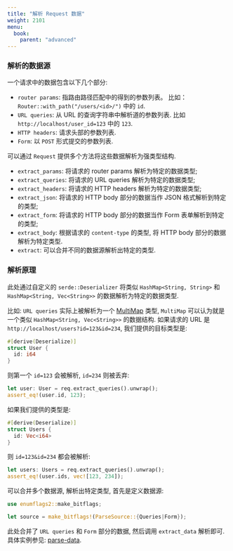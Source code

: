 ```yaml
---
title: "解析 Request 数据"
weight: 2101
menu:
  book:
    parent: "advanced"
---
```


### 解析的数据源

一个请求中的数据包含以下几个部分:

* ```router params```: 指路由路径匹配中的得到的参数列表。 比如： ```Router::with_path("/users/<id>/")``` 中的 ```id```.
* ```URL queries```: 从 URL 的查询字符串中解析道的参数列表. 比如 ```http://localhost/user_id=123``` 中的 ```123```.
* ```HTTP headers```: 请求头部的参数列表.
* ```Form```: 以 ```POST``` 形式提交的参数列表.

可以通过 ```Request``` 提供多个方法将这些数据解析为强类型结构.

* ```extract_params```: 将请求的 router params 解析为特定的数据类型;
* ```extract_queries```: 将请求的 URL queries 解析为特定的数据类型;
* ```extract_headers```: 将请求的 HTTP headers 解析为特定的数据类型;
* ```extract_json```: 将请求的 HTTP body 部分的数据当作 JSON 格式解析到特定的类型;
* ```extract_form```: 将请求的 HTTP body 部分的数据当作 Form 表单解析到特定的类型;
* ```extract_body```: 根据请求的 ```content-type``` 的类型, 将 HTTP body 部分的数据解析为特定类型. 
* ```extract```: 可以合并不同的数据源解析出特定的类型.

### 解析原理

此处通过自定义的 ```serde::Deserializer``` 将类似 ```HashMap<String, String>``` 和 ```HashMap<String, Vec<String>>``` 的数据解析为特定的数据类型.

比如: ```URL queries``` 实际上被解析为一个 [MultiMap](https://docs.rs/multimap/latest/multimap/struct.MultiMap.html) 类型, ```MultiMap``` 可以认为就是一个类似 ```HashMap<String, Vec<String>>``` 的数据结构. 如果请求的 URL 是 ```http://localhost/users?id=123&id=234```, 我们提供的目标类型是:

```rust
#[derive(Deserialize)]
struct User {
  id: i64
}
```

则第一个 ```id=123``` 会被解析, ```id=234``` 则被丢弃:

```rust
let user: User = req.extract_queries().unwrap();
assert_eq!(user.id, 123);
```

如果我们提供的类型是:

```rust
#[derive(Deserialize)]
struct Users {
  id: Vec<i64>
}
```

则 ```id=123&id=234``` 都会被解析:

```rust
let users: Users = req.extract_queries().unwrap();
assert_eq!(user.ids, vec![123, 234]);
```

可以合并多个数据源, 解析出特定类型, 首先是定义数据源:

```rust
use enumflags2::make_bitflags;

let source = make_bitflags!(ParseSource::{Queries|Form});
```

此处合并了 ```URL queries``` 和 ```Form``` 部分的数据, 然后调用 ```extract_data``` 解析即可. 具体实例参见: [parse-data](https://github.com/salvo-rs/salvo/blob/main/examples/parse-data/src/main.rs).